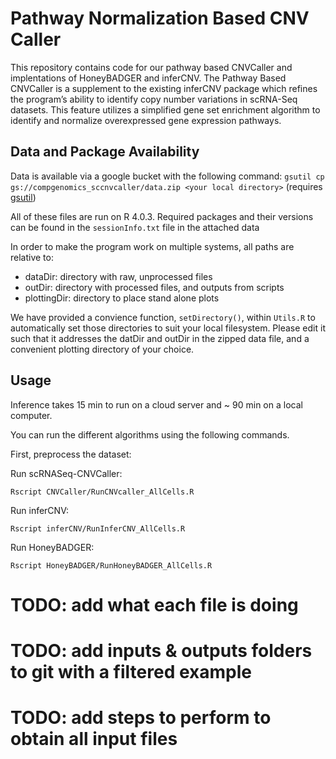 # Pathway Normalization Based CNV Caller

This repository contains code for our pathway based CNVCaller and implentations of HoneyBADGER and inferCNV. The Pathway Based CNVCaller is a supplement to the existing inferCNV package which refines the program’s ability to identify copy number variations in scRNA-Seq datasets. This feature utilizes a simplified gene set enrichment algorithm to identify and normalize overexpressed gene expression pathways.


## Data and Package Availability

Data is available via a google bucket with the following command: `gsutil cp gs://compgenomics_sccnvcaller/data.zip <your local directory>` (requires [gsutil](https://cloud.google.com/storage/docs/gsutil_install))

All of these files are run on R 4.0.3. Required packages and their versions can be found in the `sessionInfo.txt` file in the attached data

In order to make the program work on multiple systems, all paths are relative to:

- dataDir: directory with raw, unprocessed files
- outDir: directory with processed files, and outputs from scripts
- plottingDir: directory to place stand alone plots

We have provided a convience function, `setDirectory()`, within `Utils.R` to automatically set those directories to suit your local filesystem. 
Please edit it such that it addresses the datDir and outDir in the zipped data file, and a convenient plotting directory of your choice.  

## Usage


Inference takes 15 min to run on a cloud server and ~ 90 min on a local computer.

You can run the different algorithms using the following commands.

First, preprocess the dataset:

Run scRNASeq-CNVCaller:
```
Rscript CNVCaller/RunCNVcaller_AllCells.R
```

Run inferCNV:
```
Rscript inferCNV/RunInferCNV_AllCells.R
```

Run HoneyBADGER:
```
Rscript HoneyBADGER/RunHoneyBADGER_AllCells.R
```

# TODO: add what each file is doing
# TODO: add inputs & outputs folders to git with a filtered example
# TODO: add steps to perform to obtain all input files  
